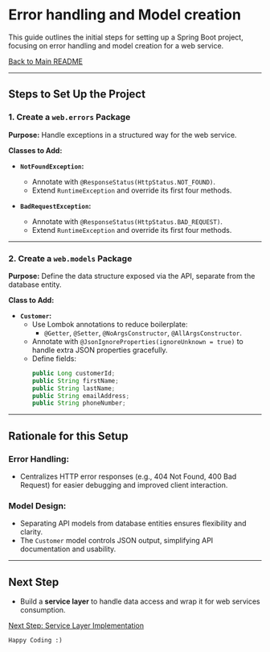 # Error handling and Model creation

This guide outlines the initial steps for setting up a Spring Boot project, focusing on error handling and model creation for a web service.

[Back to Main README](../README.md)

---

## Steps to Set Up the Project

### 1. Create a `web.errors` Package

**Purpose:** Handle exceptions in a structured way for the web service.

**Classes to Add:**

- **`NotFoundException`:**

  - Annotate with `@ResponseStatus(HttpStatus.NOT_FOUND)`.
  - Extend `RuntimeException` and override its first four methods.

- **`BadRequestException`:**
  - Annotate with `@ResponseStatus(HttpStatus.BAD_REQUEST)`.
  - Extend `RuntimeException` and override its first four methods.

---

### 2. Create a `web.models` Package

**Purpose:** Define the data structure exposed via the API, separate from the database entity.

**Class to Add:**

- **`Customer`:**
  - Use Lombok annotations to reduce boilerplate:
    - `@Getter`, `@Setter`, `@NoArgsConstructor`, `@AllArgsConstructor`.
  - Annotate with `@JsonIgnoreProperties(ignoreUnknown = true)` to handle extra JSON properties gracefully.
  - Define fields:
    ```java
    public Long customerId;
    public String firstName;
    public String lastName;
    public String emailAddress;
    public String phoneNumber;
    ```

---

## Rationale for this Setup

### Error Handling:

- Centralizes HTTP error responses (e.g., 404 Not Found, 400 Bad Request) for easier debugging and improved client interaction.

### Model Design:

- Separating API models from database entities ensures flexibility and clarity.
- The `Customer` model controls JSON output, simplifying API documentation and usability.

---

## Next Step

- Build a **service layer** to handle data access and wrap it for web services consumption.

[Next Step: Service Layer Implementation](ServiceLayer.md)

`Happy Coding :)`
